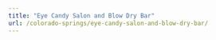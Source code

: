 ```yaml
---
title: "Eye Candy Salon and Blow Dry Bar"
url: /colorado-springs/eye-candy-salon-and-blow-dry-bar/
---
```

